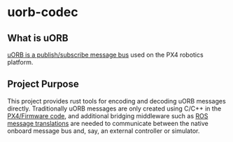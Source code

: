# uorb-codec


## What is uORB
[uORB is a publish/subscribe message bus](https://dev.px4.io/en/middleware/uorb.html)
used on the PX4 robotics platform.

## Project Purpose
This project provides rust tools for encoding and decoding uORB messages directly. 
Traditionally uORB messages are only created using C/C++ in the [PX4/Firmware code](https://github.com/PX4/Firmware),
and additional bridging middleware such as [ROS message translations](https://github.com/PX4/px4_msgs)
are needed to communicate between the native onboard message bus and, say, an external controller or simulator. 



